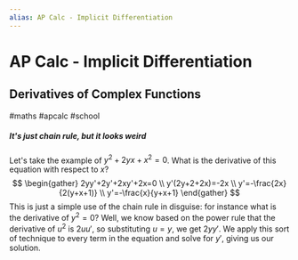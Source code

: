 ```yaml
---
alias: AP Calc - Implicit Differentiation
---
```

# AP Calc - Implicit Differentiation
## Derivatives of Complex Functions
#maths #apcalc #school 

##### It's just chain rule, but it looks weird
Let's take the example of $y^2+2yx+x^2=0$. What is the derivative of this equation with respect to $x$?
$$
\begin{gather}
2yy'+2y'+2xy'+2x=0 \\
y'(2y+2+2x)=-2x \\
y'=-\frac{2x}{2(y+x+1)} \\
y'=-\frac{x}{y+x+1}
\end{gather}
$$
This is just a simple use of the chain rule in disguise: for instance what is the derivative of $y^2=0$? Well, we know based on the power rule that the derivative of $u^2$ is $2uu'$, so substituting $u=y$, we get $2yy'$. We apply this sort of technique to every term in the equation and solve for $y'$, giving us our solution.
